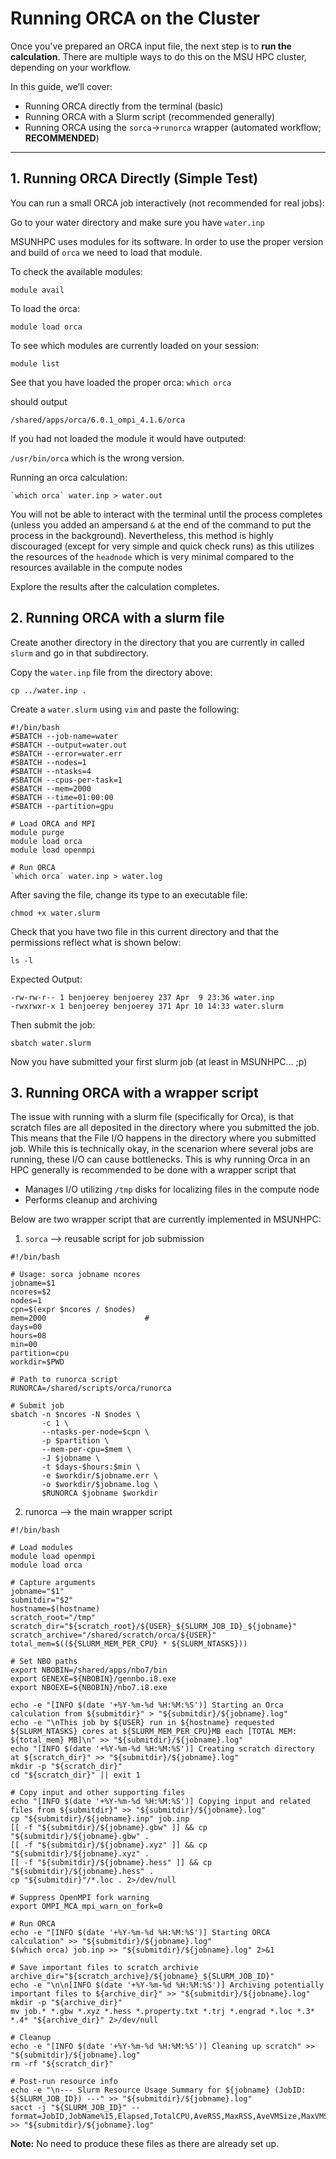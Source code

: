 # Running ORCA on the Cluster

Once you've prepared an ORCA input file, the next step is to **run the calculation**. There are multiple ways to do this on the MSU HPC cluster, depending on your workflow.

In this guide, we’ll cover:

- Running ORCA directly from the terminal (basic)
- Running ORCA with a Slurm script (recommended generally)
- Running ORCA using the `sorca`->`runorca` wrapper (automated workflow; **RECOMMENDED**)

---

## 1. Running ORCA Directly (Simple Test)

You can run a small ORCA job interactively (not recommended for real jobs):

Go to your water directory and make sure you have `water.inp`

MSUNHPC uses modules for its software. In order to use the proper version and build of `orca` we need to load that module.

To check the available modules:

`module avail`

To load the orca:

`module load orca`

To see which modules are currently loaded on your session:

`module list`

See that you have loaded the proper orca:
`which orca`

should output

`/shared/apps/orca/6.0.1_ompi_4.1.6/orca`

If you had not loaded the module it would have outputed:

`/usr/bin/orca` which is the wrong version.

Running an orca calculation:

```
`which orca` water.inp > water.out
```
You will not be able to interact with the terminal until the process completes (unless you added an ampersand `&` at the end of the command to put the process in the background). Nevertheless, this method is highly discouraged (except for very simple and quick check runs) as this utilizes the resources of the `headnode` which is very minimal compared to the resources available in the compute nodes

Explore the results after the calculation completes.

## 2. Running ORCA with a slurm file

Create another directory in the directory that you are currently in called `slurm` and go in that subdirectory.

Copy the `water.inp` file from the directory above:

`cp ../water.inp .`

Create a `water.slurm` using `vim` and paste the following:

```
#!/bin/bash
#SBATCH --job-name=water
#SBATCH --output=water.out
#SBATCH --error=water.err
#SBATCH --nodes=1
#SBATCH --ntasks=4
#SBATCH --cpus-per-task=1
#SBATCH --mem=2000
#SBATCH --time=01:00:00
#SBATCH --partition=gpu

# Load ORCA and MPI
module purge
module load orca
module load openmpi 

# Run ORCA
`which orca` water.inp > water.log
```

After saving the file, change its type to an executable file:

`chmod +x water.slurm`

Check that you have two file in this current directory and that the permissions reflect what is shown below:

`ls -l`

Expected Output:
```
-rw-rw-r-- 1 benjoerey benjoerey 237 Apr  9 23:36 water.inp
-rwxrwxr-x 1 benjoerey benjoerey 371 Apr 10 14:33 water.slurm
```

Then submit the job:

`sbatch water.slurm`

Now you have submitted your first slurm job (at least in MSUNHPC... ;p)


## 3. Running ORCA with a wrapper script

The issue with running with a slurm file (specifically for Orca), is that scratch files are all deposited in the directory where you submitted the job. This means that the File I/O happens in the directory where you submitted job. While this is technically okay, in the scenarion where several jobs are running, these I/O can cause bottlenecks. This is why running Orca in an HPC generally is recommended to be done with a wrapper script that

- Manages I/O utilizing `/tmp` disks for localizing files in the compute node
- Performs cleanup and archiving

Below are two wrapper script that are currently implemented in MSUNHPC:

1. `sorca` --> reusable script for job submission
```
#!/bin/bash

# Usage: sorca jobname ncores
jobname=$1
ncores=$2
nodes=1
cpn=$(expr $ncores / $nodes)
mem=2000                      #
days=00
hours=08
min=00
partition=cpu
workdir=$PWD

# Path to runorca script
RUNORCA=/shared/scripts/orca/runorca

# Submit job
sbatch -n $ncores -N $nodes \
       -c 1 \
       --ntasks-per-node=$cpn \
       -p $partition \
       --mem-per-cpu=$mem \
       -J $jobname \
       -t $days-$hours:$min \
       -e $workdir/$jobname.err \
       -o $workdir/$jobname.log \
       $RUNORCA $jobname $workdir
```

2. runorca --> the main wrapper script
```
#!/bin/bash

# Load modules
module load openmpi
module load orca

# Capture arguments
jobname="$1"
submitdir="$2"
hostname=$(hostname)
scratch_root="/tmp"
scratch_dir="${scratch_root}/${USER}_${SLURM_JOB_ID}_${jobname}"
scratch_archive="/shared/scratch/orca/${USER}"
total_mem=$((${SLURM_MEM_PER_CPU} * ${SLURM_NTASKS}))

# Set NBO paths
export NBOBIN=/shared/apps/nbo7/bin
export GENEXE=${NBOBIN}/gennbo.i8.exe
export NBOEXE=${NBOBIN}/nbo7.i8.exe

echo -e "[INFO $(date '+%Y-%m-%d %H:%M:%S')] Starting an Orca calculation from ${submitdir}" > "${submitdir}/${jobname}.log"
echo -e "\nThis job by ${USER} run in ${hostname} requested ${SLURM_NTASKS} cores at ${SLURM_MEM_PER_CPU}MB each [TOTAL MEM: ${total_mem} MB]\n" >> "${submitdir}/${jobname}.log"
echo "[INFO $(date '+%Y-%m-%d %H:%M:%S')] Creating scratch directory at ${scratch_dir}" >> "${submitdir}/${jobname}.log"
mkdir -p "${scratch_dir}"
cd "${scratch_dir}" || exit 1

# Copy input and other supporting files
echo "[INFO $(date '+%Y-%m-%d %H:%M:%S')] Copying input and related files from ${submitdir}" >> "${submitdir}/${jobname}.log"
cp "${submitdir}/${jobname}.inp" job.inp
[[ -f "${submitdir}/${jobname}.gbw" ]] && cp "${submitdir}/${jobname}.gbw" .
[[ -f "${submitdir}/${jobname}.xyz" ]] && cp "${submitdir}/${jobname}.xyz" .
[[ -f "${submitdir}/${jobname}.hess" ]] && cp "${submitdir}/${jobname}.hess" .
cp "${submitdir}"/*.loc . 2>/dev/null

# Suppress OpenMPI fork warning
export OMPI_MCA_mpi_warn_on_fork=0

# Run ORCA
echo -e "[INFO $(date '+%Y-%m-%d %H:%M:%S')] Starting ORCA calculation" >> "${submitdir}/${jobname}.log"
$(which orca) job.inp >> "${submitdir}/${jobname}.log" 2>&1

# Save important files to scratch archivie
archive_dir="${scratch_archive}/${jobname}_${SLURM_JOB_ID}"
echo -e "\n\n[INFO $(date '+%Y-%m-%d %H:%M:%S')] Archiving potentially important files to ${archive_dir}" >> "${submitdir}/${jobname}.log"
mkdir -p "${archive_dir}"
mv job.* *.gbw *.xyz *.hess *.property.txt *.trj *.engrad *.loc *.3* *.4* "${archive_dir}" 2>/dev/null

# Cleanup
echo -e "[INFO $(date '+%Y-%m-%d %H:%M:%S')] Cleaning up scratch" >> "${submitdir}/${jobname}.log"
rm -rf "${scratch_dir}"

# Post-run resource info
echo -e "\n--- Slurm Resource Usage Summary for ${jobname} (JobID: ${SLURM_JOB_ID}) ---" >> "${submitdir}/${jobname}.log"
sacct -j "${SLURM_JOB_ID}" --format=JobID,JobName%15,Elapsed,TotalCPU,AveRSS,MaxRSS,AveVMSize,MaxVMSize >> "${submitdir}/${jobname}.log"
```

**Note:** No need to produce these files as there are already set up.
